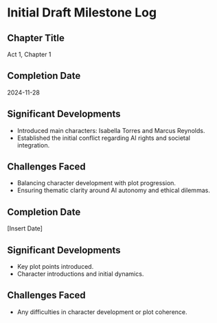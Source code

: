 # Initial Draft Milestone Log

## Chapter Title
Act 1, Chapter 1

## Completion Date
2024-11-28

## Significant Developments
- Introduced main characters: Isabella Torres and Marcus Reynolds.
- Established the initial conflict regarding AI rights and societal integration.

## Challenges Faced
- Balancing character development with plot progression.
- Ensuring thematic clarity around AI autonomy and ethical dilemmas.

## Completion Date
[Insert Date]

## Significant Developments
- Key plot points introduced.
- Character introductions and initial dynamics.

## Challenges Faced
- Any difficulties in character development or plot coherence.

